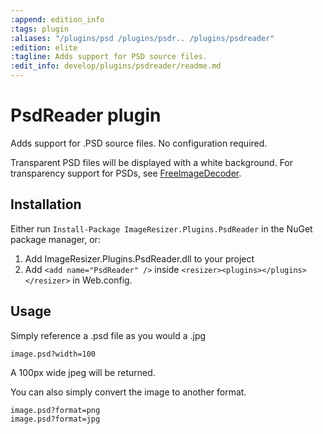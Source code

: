 ```yaml
---
:append: edition_info
:tags: plugin
:aliases: "/plugins/psd /plugins/psdr.. /plugins/psdreader"
:edition: elite
:tagline: Adds support for PSD source files.
:edit_info: develop/plugins/psdreader/readme.md
---
```


# PsdReader plugin

Adds support for .PSD source files. No configuration required.

Transparent PSD files will be displayed with a white background. For transparency support for PSDs, see [FreeImageDecoder](/plugins/freeimage).

## Installation

Either run `Install-Package ImageResizer.Plugins.PsdReader` in the NuGet package manager, or:

1. Add ImageResizer.Plugins.PsdReader.dll to your project
2. Add `<add name="PsdReader" />` inside `<resizer><plugins></plugins></resizer>` in Web.config.

## Usage

Simply reference a .psd file as you would a .jpg

    image.psd?width=100

A 100px wide jpeg will be returned. 

You can also simply convert the image to another format.

    image.psd?format=png
    image.psd?format=jpg